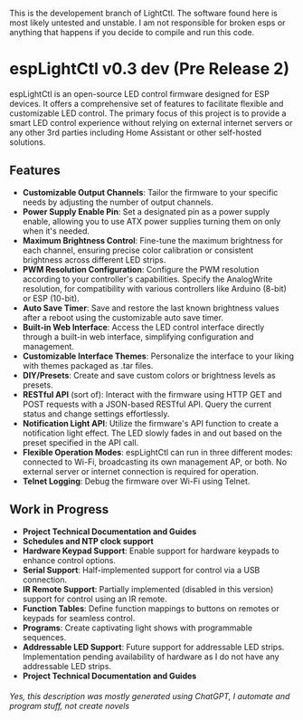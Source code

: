 This is the developement branch of LightCtl.
The software found here is most likely untested and unstable.
I am not responsible for broken esps or anything that happens if you decide to compile and run this code.

# espLightCtl v0.3 dev (Pre Release 2)

espLightCtl is an open-source LED control firmware designed for ESP devices. It offers a comprehensive set of features to facilitate flexible and customizable LED control. The primary focus of this project is to provide a smart LED control experience without relying on external internet servers or any other 3rd parties including Home Assistant or other self-hosted solutions.

## Features

- **Customizable Output Channels**: Tailor the firmware to your specific needs by adjusting the number of output channels.
- **Power Supply Enable Pin**: Set a designated pin as a power supply enable, allowing you to use ATX power supplies turning them on only when it's needed.
- **Maximum Brightness Control**: Fine-tune the maximum brightness for each channel, ensuring precise color calibration or consistent brightness across different LED strips.
- **PWM Resolution Configuration**: Configure the PWM resolution according to your controller's capabilities. Specify the AnalogWrite resolution, for compatibility with various controllers like Arduino (8-bit) or ESP (10-bit).
- **Auto Save Timer**: Save and restore the last known brightness values after a reboot using the customizable auto save timer.
- **Built-in Web Interface**: Access the LED control interface directly through a built-in web interface, simplifying configuration and management.
- **Customizable Interface Themes**: Personalize the interface to your liking with themes packaged as .tar files.
- **DIY/Presets**: Create and save custom colors or brightness levels as presets.
- **RESTful API** (sort of): Interact with the firmware using HTTP GET and POST requests with a JSON-based RESTful API. Query the current status and change settings effortlessly.
- **Notification Light API**: Utilize the firmware's API function to create a notification light effect. The LED slowly fades in and out based on the preset specified in the API call.
- **Flexible Operation Modes**: espLightCtl can run in three different modes: connected to Wi-Fi, broadcasting its own management AP, or both. No external server or internet connection is required for operation.
- **Telnet Logging**: Debug the firmware over Wi-Fi using Telnet.

## Work in Progress

- **Project Technical Documentation and Guides**
- **Schedules and NTP clock support**
- **Hardware Keypad Support**: Enable support for hardware keypads to enhance control options.
- **Serial Support**: Half-implemented support for control via a USB connection.
- **IR Remote Support**: Partially implemented (disabled in this version) support for control using an IR remote.
- **Function Tables**: Define function mappings to buttons on remotes or keypads for seamless control.
- **Programs**: Create captivating light shows with programmable sequences. 
- **Addressable LED Support**: Future support for addressable LED strips. Implementation pending availability of hardware as I do not have any addressable LED strips.
- **Project Technical Documentation and Guides**


###### Yes, this description was _mostly_ generated using ChatGPT, I automate and program stuff, not create novels
